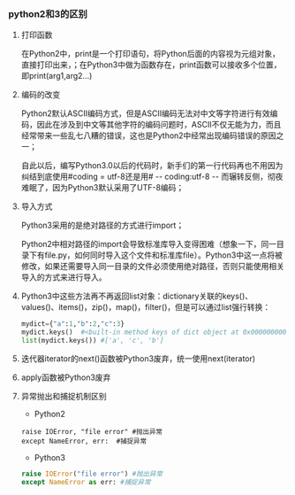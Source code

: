 ### python2和3的区别

1. 打印函数

   在Python2中，print是一个打印语句，将Python后面的内容视为元组对象，直接打印出来，；在Python3中做为函数存在，print函数可以接收多个位置，即print(arg1,arg2...)

2. 编码的改变

   Python2默认ASCII编码方式，但是ASCII编码无法对中文等字符进行有效编码，因此在涉及到中文等其他字符的编码问题时，ASCII不仅无能为力，而且经常带来一些乱七八糟的错误，这也是Python2中经常出现编码错误的原因之一；

   自此以后，编写Python3.0以后的代码时，新手们的第一行代码再也不用因为纠结到底使用#coding = utf-8还是用# -- coding:utf-8 -- 而辗转反侧，彻夜难眠了，因为Python3默认采用了UTF-8编码；

3. 导入方式

   Python3采用的是绝对路径的方式进行import；

   Python2中相对路径的import会导致标准库导入变得困难（想象一下，同一目录下有file.py，如何同时导入这个文件和标准库file）。Python3中这一点将被修改，如果还需要导入同一目录的文件必须使用绝对路径，否则只能使用相关导入的方式来进行导入。

4. Python3中这些方法再不再返回list对象：dictionary关联的keys()、values()、items()，zip()，map()，filter()，但是可以通过list强行转换：

   ```python
   mydict={"a":1,"b":2,"c":3}
   mydict.keys()  #<built-in method keys of dict object at 0x000000000040B4C8>
   list(mydict.keys()) #['a', 'c', 'b']
   ```

5. 迭代器iterator的next()函数被Python3废弃，统一使用next(iterator)

6. apply函数被Python3废弃

7. 异常抛出和捕捉机制区别

   - Python2

   ```
   raise IOError, "file error" #抛出异常
   except NameError, err:  #捕捉异常
   ```

   - Python3

   ```python
   raise IOError("file error") #抛出异常
   except NameError as err: #捕捉异常
   ```

